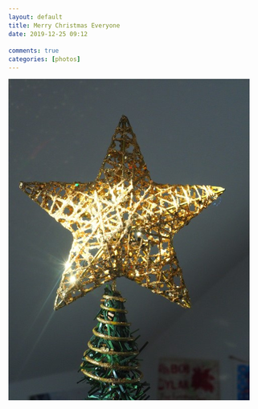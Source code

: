 ```yaml
---  
layout: default  
title: Merry Christmas Everyone  
date: 2019-12-25 09:12  
  
comments: true  
categories: [photos]  
---  
```

<img src="/assets/images/articles/christmas.jpg" class="responsive"><br>
